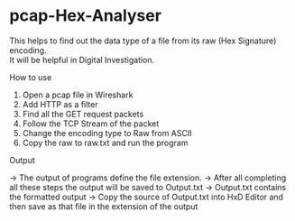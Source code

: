 # pcap-Hex-Analyser
This helps to find out the data type of a file from its raw (Hex Signature) encoding.  
It will be helpful in Digital Investigation.

How to use      

 1. Open a pcap file in Wireshark     
 2. Add HTTP as a filter     
 3. Find all the GET request packets     
 4. Follow the TCP Stream of the packet     
 5. Change the encoding type to Raw from ASCII     
 6. Copy the raw to raw.txt and run the program  

Output 

 -> The output of programs define the file extension. 
 -> After all completing all these steps the output will be saved to Output.txt 
 -> Output.txt contains the formatted output 
 -> Copy the source of Output.txt into HxD Editor and then save as that file in the extension of the output
